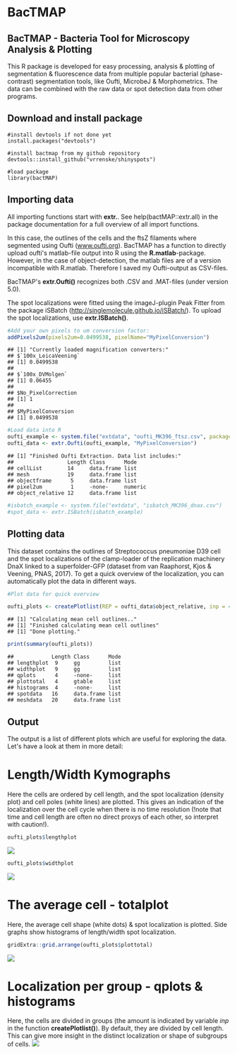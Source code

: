 BacTMAP
================

BacTMAP - Bacteria Tool for Microscopy Analysis & Plotting
----------------------------------------------------------

This R package is developed for easy processing, analysis & plotting of segmentation & fluorescence data from multiple popular bacterial (phase-contrast) segmentation tools, like Oufti, MicrobeJ & Morphometrics. The data can be combined with the raw data or spot detection data from other programs.

Download and install package
----------------------------

    #install devtools if not done yet
    install.packages("devtools")

    #install bactmap from my github repository
    devtools::install_github("vrrenske/shinyspots")

    #load package
    library(bactMAP)

Importing data
--------------

All importing functions start with **extr.**. See help(bactMAP::extr.all) in the package documentation for a full overview of all import functions.

In this case, the outlines of the cells and the ftsZ filaments where segmented using Oufti (www.oufti.org). BacTMAP has a function to directly upload oufti's matlab-file output into R using the **R.matlab**-package. However, in the case of object-detection, the matlab files are of a version incompatible with R.matlab. Therefore I saved my Oufti-output as CSV-files.

BacTMAP's **extr.Oufti()** recognizes both .CSV and .MAT-files (under version 5.0).

The spot localizations were fitted using the imageJ-plugin Peak Fitter from the package iSBatch (<http://singlemolecule.github.io/iSBatch/>). To upload the spot localizations, use **extr.ISBatch()**.

``` r
#Add your own pixels to um conversion factor:
addPixels2um(pixels2um=0.0499538, pixelName="MyPixelConversion")
```

    ## [1] "Currently loaded magnification converters:"
    ## $`100x_LeicaVeening`
    ## [1] 0.0499538
    ## 
    ## $`100x_DVMolgen`
    ## [1] 0.06455
    ## 
    ## $No_PixelCorrection
    ## [1] 1
    ## 
    ## $MyPixelConversion
    ## [1] 0.0499538

``` r
#Load data into R
oufti_example <- system.file("extdata", "oufti_MK396_ftsz.csv", package = "bactMAP")
oufti_data <- extr.Oufti(oufti_example, "MyPixelConversion")
```

    ## [1] "Finished Oufti Extraction. Data list includes:"
    ##                 Length Class      Mode   
    ## cellList        14     data.frame list   
    ## mesh            19     data.frame list   
    ## objectframe      5     data.frame list   
    ## pixel2um         1     -none-     numeric
    ## object_relative 12     data.frame list

``` r
#isbatch_example <- system.file("extdata", "isbatch_MK396_dnax.csv")
#spot_data <- extr.ISBatch(isbatch_example)
```

Plotting data
-------------

This dataset contains the outlines of Streptococcus pneumoniae D39 cell and the spot localizations of the clamp-loader of the replication machinery DnaX linked to a superfolder-GFP (dataset from van Raaphorst, Kjos & Veening, PNAS, 2017). To get a quick overview of the localization, you can automatically plot the data in different ways.

``` r
#Plot data for quick overview

oufti_plots <- createPlotlist(REP = oufti_data$object_relative, inp = 4, MESH = oufti_data$mesh, mag="MyPixelConversion")
```

    ## [1] "Calculating mean cell outlines.."
    ## [1] "Finished calculating mean cell outlines"
    ## [1] "Done plotting."

``` r
print(summary(oufti_plots))
```

    ##            Length Class      Mode
    ## lengthplot  9     gg         list
    ## widthplot   9     gg         list
    ## qplots      4     -none-     list
    ## plottotal   4     gtable     list
    ## histograms  4     -none-     list
    ## spotdata   16     data.frame list
    ## meshdata   20     data.frame list

Output
------

The output is a list of different plots which are useful for exploring the data. Let's have a look at them in more detail:

Length/Width Kymographs
=======================

Here the cells are ordered by cell length, and the spot localization (density plot) and cell poles (white lines) are plotted. This gives an indication of the localization over the cell cycle when there is no time resolution (!note that time and cell length are often no direct proxys of each other, so interpret with caution!).

``` r
oufti_plots$lengthplot
```

![](README_files/figure-markdown_github/lengthwidth_histograms-1.png)

``` r
oufti_plots$widthplot
```

![](README_files/figure-markdown_github/lengthwidth_histograms-2.png)

The average cell - totalplot
============================

Here, the average cell shape (white dots) & spot localization is plotted. Side graphs show histograms of length/width spot localization.

``` r
gridExtra::grid.arrange(oufti_plots$plottotal)
```

![](README_files/figure-markdown_github/totalplot-1.png)

Localization per group - qplots & histograms
============================================

Here, the cells are divided in groups (the amount is indicated by variable *inp* in the function **createPlotlist()**). By default, they are divided by cell length. This can give more insight in the distinct localization or shape of subgroups of cells. ![](README_files/figure-markdown_github/qplots-1.png)
